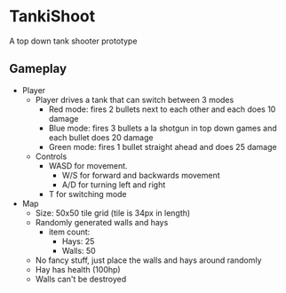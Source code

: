 # TankiShoot

A top down tank shooter prototype

## Gameplay

- Player
    - Player drives a tank that can switch between 3 modes
        - Red mode: fires 2 bullets next to each other and each does 10 damage
        - Blue mode: fires 3 bullets a la shotgun in top down games and each bullet does 20 damage
        - Green mode: fires 1 bullet straight ahead and does 25 damage
    - Controls
        - WASD for movement.
            - W/S for forward and backwards movement
            - A/D for turning left and right
        - T for switching mode
- Map
    - Size: 50x50 tile grid (tile is 34px in length)
    - Randomly generated walls and hays
        - item count:
            - Hays: 25
            - Walls: 50
    - No fancy stuff, just place the walls and hays around randomly
    - Hay has health (100hp)
    - Walls can't be destroyed
